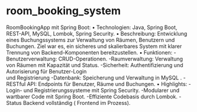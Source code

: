 # room_booking_system

RoomBookingApp mit Spring Boot: 
• Technologien: Java, Spring Boot, REST-API, MySQL, Lombok, Spring 
Security. 
• Beschreibung: Entwicklung eines Buchungssystems zur Verwaltung 
von Räumen, Benutzern und Buchungen. Ziel war es, ein sicheres und 
skalierbares System mit klarer Trennung von Backend-Komponenten 
bereitzustellen. 
• Funktionen: -Benutzerverwaltung: CRUD-Operationen. -Raumverwaltung: Verwaltung von Räumen mit Kapazität und Status. -Sicherheit: Authentifizierung und Autorisierung für Benutzer-Login   
und Registrierung -Datenbank: Speicherung und Verwaltung in MySQL . -RESTful API: Endpoints für Benutzer, Räume und Buchungen. 
• Highlights: -Login- und Registrierungssysteme mit Spring Security. -Modularer und wartbarer Code mit Spring Boot. -Effiziente Codebasis durch Lombok. -Status Backend vollständig ( Frontend im Prozess). 
